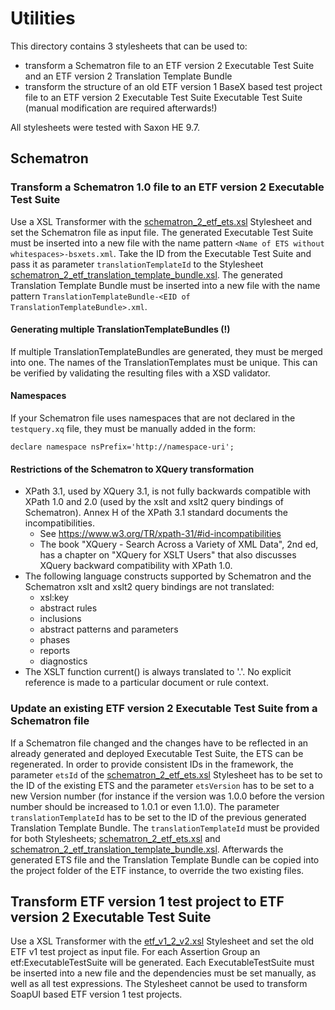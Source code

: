 # Utilities

This directory contains 3 stylesheets that can be used to:
- transform a Schematron file to an ETF version 2 Executable Test Suite and an
 ETF version 2 Translation Template Bundle
- transform the structure of an old ETF version 1 BaseX based test project file
 to an ETF version 2 Executable Test Suite
 Executable Test Suite (manual modification are required afterwards!)

All stylesheets were tested with Saxon HE 9.7.

## Schematron
### Transform a Schematron 1.0 file to an ETF version 2 Executable Test Suite
Use a XSL Transformer  with the [schematron_2_etf_ets.xsl](schematron_2_etf_ets.xsl)
Stylesheet and set the Schematron file as input file.
The generated Executable Test Suite must be inserted into a new file with the
name pattern `<Name of ETS without whitespaces>-bsxets.xml`. Take the
ID from the Executable Test Suite and pass it as parameter
`translationTemplateId` to the Stylesheet
[schematron_2_etf_translation_template_bundle.xsl](schematron_2_etf_translation_template_bundle.xsl).
The generated Translation Template Bundle must be inserted into a new file with
the name pattern
`TranslationTemplateBundle-<EID of TranslationTemplateBundle>.xml`.

#### Generating multiple TranslationTemplateBundles (!)
If multiple TranslationTemplateBundles are generated, they must be merged into
one. The names of the TranslationTemplates must be unique. This can be verified
by validating the resulting files with a XSD validator.

#### Namespaces
If your Schematron file uses namespaces that are not declared in the
`testquery.xq` file, they must be manually added in the form:

`declare namespace nsPrefix='http://namespace-uri';`

#### Restrictions of the Schematron to XQuery transformation

* XPath 3.1, used by XQuery 3.1, is not fully backwards compatible with XPath 1.0 and 2.0 (used by the xslt and xslt2 query bindings of Schematron).  Annex H of the XPath 3.1 standard documents the incompatibilities.
  * See https://www.w3.org/TR/xpath-31/#id-incompatibilities
  * The book "XQuery - Search Across a Variety of XML Data", 2nd ed, has a chapter on "XQuery for XSLT Users" that also discusses XQuery backward compatibility with XPath 1.0.
* The following language constructs supported by Schematron and the Schematron xslt and xslt2 query bindings are not translated:
  * xsl:key
  * abstract rules
  * inclusions
  * abstract patterns and parameters
  * phases
  * reports
  * diagnostics
* The XSLT function current() is always translated to '.'. No explicit reference is made to a particular document or rule context.

### Update an existing  ETF version 2 Executable Test Suite from a Schematron file
If a Schematron file changed and the changes have to be reflected in an already
generated and deployed Executable Test Suite, the ETS can be regenerated.
In order to provide consistent IDs in the framework, the parameter `etsId`
of the [schematron_2_etf_ets.xsl](schematron_2_etf_ets.xsl) Stylesheet has to
be set to the ID of the existing ETS and the parameter `etsVersion` has
to be set to a new Version number (for instance if the version was 1.0.0 before
the version number should be increased to 1.0.1 or even 1.1.0). The parameter
`translationTemplateId` has to be set to the ID of the previous generated
Translation Template Bundle. The `translationTemplateId` must be provided
for both Stylesheets; [schematron_2_etf_ets.xsl](schematron_2_etf_ets.xsl) and
[schematron_2_etf_translation_template_bundle.xsl](schematron_2_etf_translation_template_bundle.xsl). Afterwards the generated ETS file and the Translation Template Bundle can be copied into the project folder of the ETF instance, to override the two existing files.


## Transform ETF version 1 test project to ETF version 2 Executable Test Suite
Use a XSL Transformer with the [etf_v1_2_v2.xsl](etf_v1_2_v2.xsl)
Stylesheet and set the old ETF v1 test project as input file.
For each Assertion Group an etf:ExecutableTestSuite will be generated.
Each ExecutableTestSuite must be inserted into a new file and the dependencies
must be set manually, as well as all test expressions. The Stylesheet cannot
be used to transform SoapUI based ETF version 1 test projects.
